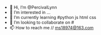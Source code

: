 - 👋 Hi, I’m @PercivalLynn
- 👀 I’m interested in ...
- 🌱 I’m currently learning #python js html css 
- 💞️ I’m looking to collaborate on #
- 📫 How to reach me // ms18974@163.com

<!---
PercivalLynn/PercivalLynn is a ✨ special ✨ repository because its `README.md` (this file) appears on your GitHub profile.
You can click the Preview link to take a look at your changes.
--->
